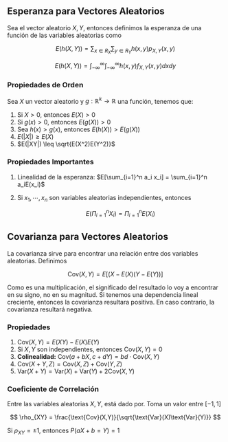 ## Esperanza para Vectores Aleatorios

Sea el vector aleatorio $X, Y$, entonces definimos la esperanza de una función de las variables aleatorias como

$$
E(h(X,Y)) = \sum_{x \in R_X} \sum_{y \in R_Y} h(x,y) p_{X,Y}(x,y)
$$

$$
E(h(X,Y)) = \int_{-\infty}^{\infty}\int_{-\infty}^{\infty} h(x,y) f_{X,Y}(x,y) dx dy
$$

### Propiedades de Orden

Sea $X$ un vector aleatorio y $g: \mathbb{R}^k \to \mathbb{R}$ una función, tenemos que:

1. Si $X > 0$, entonces $E(X) > 0$
2. Si $g(x) > 0$, entonces $E(g(X)) > 0$
3. Sea $h(x) > g(x)$, entonces $E(h(X)) > E(g(X))$
4. $E(|X|) \geq E(X)$
5. $E(|XY|) \leq \sqrt{E(X^2)E(Y^2)}$

### Propiedades Importantes

1. Linealidad de la esperanza: $E[\sum_{i=1}^n a_i x_i] = \sum_{i=1}^n a_iE(x_i)$
2. Si $x_1, \cdots, x_n$ son variables aleatorias independientes, entonces

	$$
    E(\Pi_{i=1}^n X_i) = \Pi_{i=1}^n E(X_i)
    $$

## Covarianza para Vectores Aleatorios

La covarianza sirve para encontrar una relación entre dos variables aleatorias. Definimos

$$
\text{Cov}(X,Y) = E[(X-E(X)(Y-E(Y))]
$$

Como es una multiplicación, el significado del resultado lo voy a encontrar en su signo, no en su magnitud. Si tenemos una dependencia lineal creciente, entonces la covarianza resultara positiva. En caso contrario, la covarianza resultará negativa.

### Propiedades

1. $\text{Cov}(X,Y) = E(XY) - E(X)E(Y)$
2. Si $X,Y$ son independientes, entonces $\text{Cov}(X,Y) = 0$
3. **Colinealidad:** $\text{Cov}(a + bX, c + dY) = bd \cdot \text{Cov}(X,Y)$
4. $\text{Cov}(X + Y, Z) = \text{Cov}(X,Z) + \text{Cov}(Y,Z)$
5. $\text{Var}(X+Y) = \text{Var}(X) + \text{Var}(Y) + 2\text{Cov}(X,Y)$

### Coeficiente de Correlación

Entre las variables aleatorias $X,Y$, está dado por. Toma un valor entre $[-1, 1]$

$$
\rho_{XY} = \frac{\text{Cov}(X,Y)}{\sqrt{\text{Var}(X)\text{Var}(Y)}}
$$

Si $\rho_{XY} = \pm1$, entonces $P(aX + b = Y) = 1$
